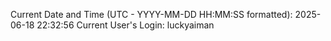 Current Date and Time (UTC - YYYY-MM-DD HH:MM:SS formatted): 2025-06-18 22:32:56
Current User's Login: luckyaiman

